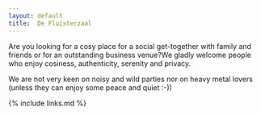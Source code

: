 ```yaml
---
layout: default
title:  De Fluisterzaal
---
```


Are you looking for a cosy place for a social get-together with family and friends or for an outstanding business venue?We gladly welcome people who enjoy cosiness, authenticity, serenity and privacy.


We are not very keen on noisy and wild parties nor on heavy metal lovers (unless they can enjoy some peace and quiet :-))


{% include links.md %}
